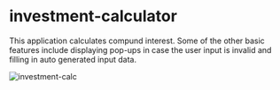 # investment-calculator
This application calculates compund interest. Some of the other basic features include displaying pop-ups in case the user input is invalid and filling in auto generated input data.

![investment-calc](https://user-images.githubusercontent.com/13419753/111738072-bbb3bf00-88a6-11eb-8562-9fdabfe5541a.gif)
